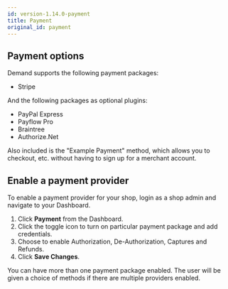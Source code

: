 ```yaml
---
id: version-1.14.0-payment
title: Payment
original_id: payment
---
```

    
## Payment options

Demand supports the following payment packages:

- Stripe

And the following packages as optional plugins:

- PayPal Express
- Payflow Pro
- Braintree
- Authorize.Net

Also included is the "Example Payment" method, which allows you to checkout, etc. without having to sign up for a merchant account.

## Enable a payment provider

To enable a payment provider for your shop, login as a shop admin and navigate to your Dashboard.

1. Click **Payment** <i class="rui font-icon fa fa-credit-card"></i> from the Dashboard.
2. Click the toggle icon to turn on particular payment package and add credentials.
3. Choose to enable Authorization, De-Authorization, Captures and Refunds.
4. Click **Save Changes**.

You can have more than one payment package enabled. The user will be given a choice of methods if there are multiple providers enabled.
